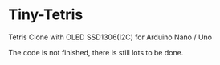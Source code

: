 # Tiny-Tetris
Tetris Clone with OLED SSD1306(I2C) for Arduino Nano / Uno

The code is not finished, there is still lots to be done.


